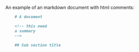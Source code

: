 <!-- Generated Document do not edit! -->

An example of an markdown document with html comments:

```markdown
    # A document

    <!-- this need
    a summary
    -->

    ## Sub section title
```

<!-- Generated Document do not edit! -->

